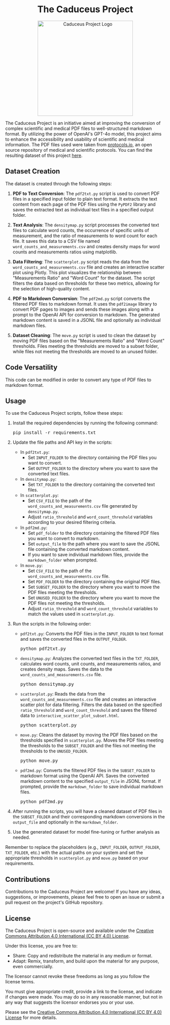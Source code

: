 <h1 align="center">The Caduceus Project</h1>

<p align="center">
  <img src="https://github.com/user-attachments/assets/b5b58577-70e6-4dab-aebe-949d1b2255cb" alt="Caduceus Project Logo" width="300">
</p>

The Caduceus Project is an initiative aimed at improving the conversion of complex scientific and medical PDF files to well-structured markdown format. By utilizing the power of OpenAI's GPT-4o model, this project aims to enhance the accessibility and usability of scientific and medical information. The PDF files used were taken from [protocols.io](https://github.com/protocolsio/protocols), an open source repository of medical and scientific protocols. You can find the resulting dataset of this project [here](https://huggingface.co/datasets/Kquant03/Caduceus-Dataset).

## Dataset Creation

The dataset is created through the following steps:

1. **PDF to Text Conversion**: The `pdf2txt.py` script is used to convert PDF files in a specified input folder to plain text format. It extracts the text content from each page of the PDF files using the `PyPDF2` library and saves the extracted text as individual text files in a specified output folder.

2. **Text Analysis**: The `densitymap.py` script processes the converted text files to calculate word counts, the occurrence of specific units of measurement, and the ratio of measurements to word count for each file. It saves this data to a CSV file named `word_counts_and_measurements.csv` and creates density maps for word counts and measurements ratios using matplotlib.

3. **Data Filtering**: The `scatterplot.py` script reads the data from the `word_counts_and_measurements.csv` file and creates an interactive scatter plot using Plotly. This plot visualizes the relationship between "Measurements Ratio" and "Word Count" for the dataset. The script filters the data based on thresholds for these two metrics, allowing for the selection of high-quality content.

4. **PDF to Markdown Conversion**: The `pdf2md.py` script converts the filtered PDF files to markdown format. It uses the `pdf2image` library to convert PDF pages to images and sends these images along with a prompt to the OpenAI API for conversion to markdown. The generated markdown content is saved in a JSONL file and optionally as individual markdown files.

5. **Dataset Cleaning**: The `move.py` script is used to clean the dataset by moving PDF files based on the "Measurements Ratio" and "Word Count" thresholds. Files meeting the thresholds are moved to a subset folder, while files not meeting the thresholds are moved to an unused folder.

## Code Versatility

This code can be modified in order to convert any type of PDF files to markdown format.

## Usage

To use the Caduceus Project scripts, follow these steps:

1. Install the required dependencies by running the following command:
   
   <pre>
   pip install -r requirements.txt
   </pre>

2. Update the file paths and API key in the scripts:
   - In `pdf2txt.py`:
     - Set `INPUT_FOLDER` to the directory containing the PDF files you want to convert.
     - Set `OUTPUT_FOLDER` to the directory where you want to save the converted text files.
   - In `densitymap.py`:
     - Set `TXT_FOLDER` to the directory containing the converted text files.
   - In `scatterplot.py`:
     - Set `CSV_FILE` to the path of the `word_counts_and_measurements.csv` file generated by `densitymap.py`.
     - Adjust `ratio_threshold` and `word_count_threshold` variables according to your desired filtering criteria.
   - In `pdf2md.py`:
     - Set `pdf_folder` to the directory containing the filtered PDF files you want to convert to markdown.
     - Set `output_file` to the path where you want to save the JSONL file containing the converted markdown content.
     - If you want to save individual markdown files, provide the `markdown_folder` when prompted.
   - In `move.py`:
     - Set `CSV_FILE` to the path of the `word_counts_and_measurements.csv` file.
     - Set `PDF_FOLDER` to the directory containing the original PDF files.
     - Set `SUBSET_FOLDER` to the directory where you want to move the PDF files meeting the thresholds.
     - Set `UNUSED_FOLDER` to the directory where you want to move the PDF files not meeting the thresholds.
     - Adjust `ratio_threshold` and `word_count_threshold` variables to match the values used in `scatterplot.py`.

3. Run the scripts in the following order:
   - `pdf2txt.py`: Converts the PDF files in the `INPUT_FOLDER` to text format and saves the converted files in the `OUTPUT_FOLDER`.
     <pre>
     python pdf2txt.py
     </pre>

   - `densitymap.py`: Analyzes the converted text files in the `TXT_FOLDER`, calculates word counts, unit counts, and measurements ratios, and creates density maps. Saves the data to the `word_counts_and_measurements.csv` file.
     <pre>
     python densitymap.py
     </pre>

   - `scatterplot.py`: Reads the data from the `word_counts_and_measurements.csv` file and creates an interactive scatter plot for data filtering. Filters the data based on the specified `ratio_threshold` and `word_count_threshold` and saves the filtered data to `interactive_scatter_plot_subset.html`.
     <pre>
     python scatterplot.py
     </pre>

   - `move.py`: Cleans the dataset by moving the PDF files based on the thresholds specified in `scatterplot.py`. Moves the PDF files meeting the thresholds to the `SUBSET_FOLDER` and the files not meeting the thresholds to the `UNUSED_FOLDER`.
     <pre>
     python move.py
     </pre>

   - `pdf2md.py`: Converts the filtered PDF files in the `SUBSET_FOLDER` to markdown format using the OpenAI API. Saves the converted markdown content to the specified `output_file` in JSONL format. If prompted, provide the `markdown_folder` to save individual markdown files.
     <pre>
     python pdf2md.py
     </pre>

4. After running the scripts, you will have a cleaned dataset of PDF files in the `SUBSET_FOLDER` and their corresponding markdown conversions in the `output_file` and optionally in the `markdown_folder`.

5. Use the generated dataset for model fine-tuning or further analysis as needed.

Remember to replace the placeholders (e.g., `INPUT_FOLDER`, `OUTPUT_FOLDER`, `TXT_FOLDER`, etc.) with the actual paths on your system and set the appropriate thresholds in `scatterplot.py` and `move.py` based on your requirements.
## Contributions

Contributions to the Caduceus Project are welcome! If you have any ideas, suggestions, or improvements, please feel free to open an issue or submit a pull request on the project's GitHub repository.

## License

The Caduceus Project is open-source and available under the [Creative Commons Attribution 4.0 International (CC BY 4.0) License](https://creativecommons.org/licenses/by/4.0/).

Under this license, you are free to:
- Share: Copy and redistribute the material in any medium or format.
- Adapt: Remix, transform, and build upon the material for any purpose, even commercially.

The licensor cannot revoke these freedoms as long as you follow the license terms.

You must give appropriate credit, provide a link to the license, and indicate if changes were made. You may do so in any reasonable manner, but not in any way that suggests the licensor endorses you or your use.

Please see the [Creative Commons Attribution 4.0 International (CC BY 4.0) License](https://creativecommons.org/licenses/by/4.0/) for more details.
